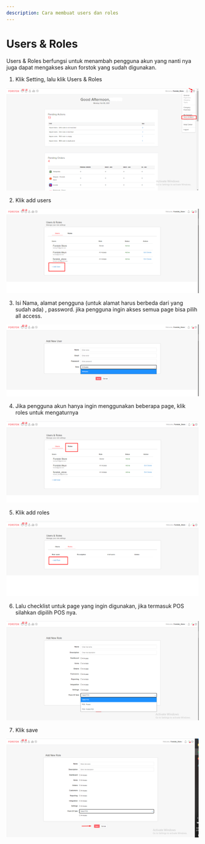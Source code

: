 ```yaml
---
description: Cara membuat users dan roles
---
```


# Users & Roles

Users & Roles berfungsi untuk menambah pengguna akun yang nanti nya juga dapat mengakses akun forstok yang sudah digunakan.

1. Klik Setting, lalu klik Users & Roles

![](../../.gitbook/assets/image%20%28254%29.png)

2. Klik add users

![](../../.gitbook/assets/image%20%28164%29.png)

3. Isi Nama, alamat pengguna \(untuk alamat harus berbeda dari yang sudah ada\) , password. jika pengguna ingin akses semua page bisa pilih all access.

![](../../.gitbook/assets/image%20%28202%29.png)

4. Jika pengguna akun hanya ingin menggunakan beberapa page, klik roles untuk mengaturnya

![](../../.gitbook/assets/image%20%28230%29.png)

5. Klik add roles

![](../../.gitbook/assets/image%20%2825%29.png)

6. Lalu checklist untuk page yang ingin digunakan, jika termasuk POS silahkan dipilih POS nya.

![](../../.gitbook/assets/image%20%28192%29.png)

7. Klik save

![](../../.gitbook/assets/image%20%28232%29.png)

